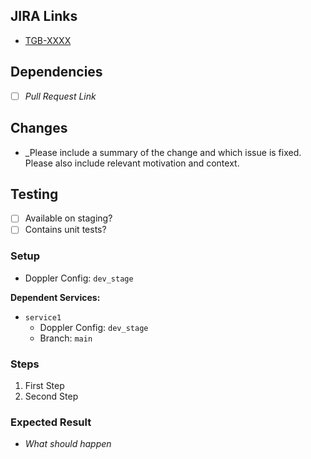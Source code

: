 ## JIRA Links

- [TGB-XXXX](https://tagboardhq.atlassian.net/browse/TGB-XXXX)

## Dependencies

- [ ] _Pull Request Link_

## Changes

- _Please include a summary of the change and which issue is fixed. Please also include relevant motivation and context.

## Testing

- [ ] Available on staging?
- [ ] Contains unit tests?

### Setup

- Doppler Config: `dev_stage`

**Dependent Services:**

- `service1`
  - Doppler Config: `dev_stage`
  - Branch: `main`

### Steps

1. First Step
2. Second Step

### Expected Result

- _What should happen_
